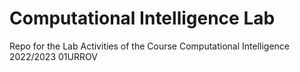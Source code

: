 # Computational Intelligence Lab
Repo for the Lab Activities of the Course Computational Intelligence 2022/2023 01URROV

